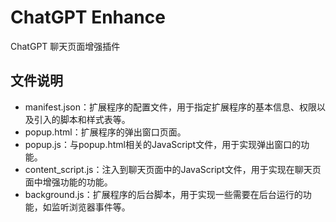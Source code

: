 # ChatGPT Enhance

ChatGPT 聊天页面增强插件

## 文件说明

- manifest.json：扩展程序的配置文件，用于指定扩展程序的基本信息、权限以及引入的脚本和样式表等。
- popup.html：扩展程序的弹出窗口页面。
- popup.js：与popup.html相关的JavaScript文件，用于实现弹出窗口的功能。
- content_script.js：注入到聊天页面中的JavaScript文件，用于实现在聊天页面中增强功能的功能。
- background.js：扩展程序的后台脚本，用于实现一些需要在后台运行的功能，如监听浏览器事件等。
